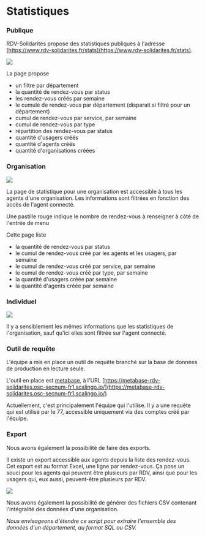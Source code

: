 # Statistiques

### Publique

RDV-Solidarités propose des statistiques publiques à l'adresse [https://www.rdv-solidarites.fr/stats](https://www.rdv-solidarites.fr/stats).

![](../.gitbook/assets/screenshot_2021-06-22-statistiques-rdv-solidarites.png)

La page propose 

* un filtre par département
* la quantité de rendez-vous par status
* les rendez-vous créés par semaine
* le cumulé de rendez-vous par département \(disparait si filtré pour un département\)
* cumul de rendez-vous par service, par semaine
* cumul de rendez-vous par type
* répartition des rendez-vous par status
* quantité d'usagers créés
* quantité d'agents créés
* quantité d'organisations créées

### Organisation

![](../.gitbook/assets/screenshot_2021-06-22-statistiques-mds-paris-nord-rdv-solidarites.png)

La page de statistique pour une organisation est accessible à tous les agents d'une organisation. Les informations sont filtrées en fonction des accès de l'agent connecté.

Une pastille rouge indique le nombre de rendez-vous à renseigner à côté de l'entrée de menu

Cette page liste

* la quantité de rendez-vous par status
* le cumul de rendez-vous créé par les agents et les usagers, par semaine
* le cumul de rendez-vous créé par service, par semaine
* le cumul de rendez-vous créé par type, par semaine
* la quantité d'usagers créée par semaine
* la quantité d'agents créée par semaine

### Individuel

![](../.gitbook/assets/screenshot_2021-06-22-statistiques-martine-validay-rdv-solidarites.png)

Il y a sensiblement les mêmes informations que les statistiques de l'organisation, sauf qu'ici elles sont filtrée sur l'agent connecté.

### Outil de requête

L'équipe a mis en place un outil de requête branché sur la base de données de production en lecture seule. 

L'outil en place est [metabase](https://www.metabase.com/), à l'URL [https://metabase-rdv-solidarites.osc-secnum-fr1.scalingo.io/](https://metabase-rdv-solidarites.osc-secnum-fr1.scalingo.io/)

Actuellement, c'est principalement l'équipe qui l'utilise. Il y a une requête qui est utilisé par le 77, accessible uniquement via des comptes créé par l'équipe.

### Export

Nous avons également la possibilité de faire des exports.

Il existe un export accessible aux agents depuis la liste des rendez-vous. Cet export est au format Excel, une ligne par rendez-vous. Ça pose un souci pour les agents qui peuvent être plusieurs par RDV, ainsi que pour les usagers qui, eux aussi, peuvent-être plusieurs par RDV.

![](../.gitbook/assets/screenshot_2021-06-22-liste-des-rdv-rdv-solidarites-1-.png)

Nous avons également la possibilité de générer des fichiers CSV contenant l'intégralité des données d'une organisation.

_Nous envisageons d'étendre ce script pour extraire l'ensemble des données d'un département, au format SQL ou CSV._ 




